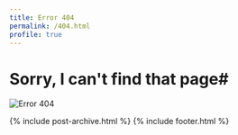 ```yaml
---
title: Error 404
permalink: /404.html
profile: true
---
```


# Sorry, I can't find that page#

![Error 404](http://i.giphy.com/XR8MLmwxvZGXC.gif "Error 404")


{% include post-archive.html %}
{% include footer.html %}